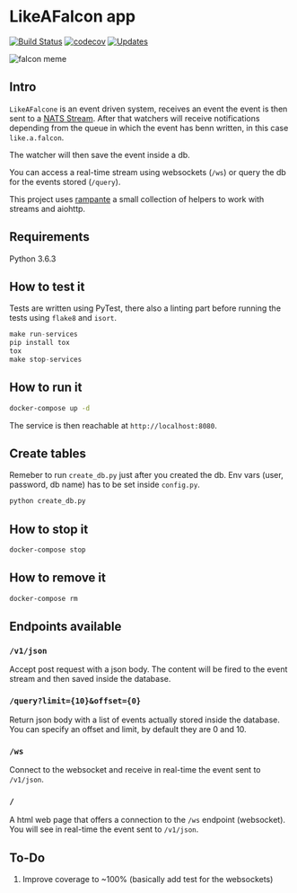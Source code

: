 # LikeAFalcon app
[![Build Status](https://travis-ci.org/barrachri/likeafalcon.svg?branch=pyup-config)](https://travis-ci.org/barrachri/likeafalcon)
[![codecov](https://codecov.io/gh/barrachri/likeafalcon/branch/master/graph/badge.svg)](https://codecov.io/gh/barrachri/likeafalcon)
[![Updates](https://pyup.io/repos/github/barrachri/likeafalcon/shield.svg)](https://pyup.io/repos/github/barrachri/likeafalcon/)

![falcon meme](http://s2.quickmeme.com/img/a8/a878a7df8054f0c4d15fd5523746e3727eb45d593ecaea77b9729adbbc571782.jpg "Falcon meme!")


## Intro
`LikeAFalcone` is an event driven system, receives an event the event is then sent to a [NATS Stream](https://nats.io/documentation/streaming/nats-streaming-intro/).
After that watchers will receive notifications depending from the queue in which the event has benn written, in this case `like.a.falcon`.

The watcher will then save the event inside a db.

You can access a real-time stream using websockets (`/ws`) or query the db for the events stored (`/query`).

This project uses [rampante](https://github.com/barrachri/rampante) a small collection of helpers to work with streams and aiohttp.


## Requirements

Python 3.6.3

## How to test it
Tests are written using PyTest, there also a linting part before running the tests using `flake8` and `isort`.
```python
make run-services
pip install tox
tox
make stop-services
```
## How to run it
```bash
docker-compose up -d
```

The service is then reachable at `http://localhost:8080`.

## Create tables
Remeber to run `create_db.py` just after you created the db.
Env vars (user, password, db name) has to be set inside `config.py`.
```python
python create_db.py
```

## How to stop it
```bash
docker-compose stop
```

## How to remove it
```bash
docker-compose rm
```

## Endpoints available

### `/v1/json`

Accept post request with a json body.
The content will be fired to the event stream and then saved inside the database.

### `/query?limit={10}&offset={0}`

Return json body with a list of events actually stored inside the database.
You can specify an offset and limit, by default they are 0 and 10.

### `/ws`

Connect to the websocket and receive in real-time the event sent to `/v1/json`.

### `/`

A html web page that offers a connection to the `/ws` endpoint (websocket).
You will see in real-time the event sent to `/v1/json`.

## To-Do

1. Improve coverage to ~100% (basically add test for the websockets)
